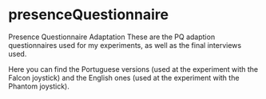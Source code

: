 # presenceQuestionnaire
Presence Questionnaire Adaptation
These are the PQ adaption questionnaires used for my experiments, as well as the final interviews used. 

Here you can find the Portuguese versions (used at the experiment with the Falcon joystick) and the English ones (used at the experiment with the Phantom joystick).
